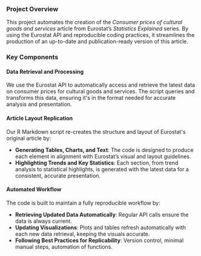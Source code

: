 ### Project Overview

This project automates the creation of the *Consumer prices of cultural goods and services* article from Eurostat’s *Statistics Explained* series. By using the Eurostat API and reproducible coding practices, it streamlines the production of an up-to-date and publication-ready version of this article.

### Key Components

#### Data Retrieval and Processing
We use the Eurostat API to automatically access and retrieve the latest data on consumer prices for cultural goods and services. The script queries and transforms this data, ensuring it's in the format needed for accurate analysis and presentation.

#### Article Layout Replication
Our R Markdown script re-creates the structure and layout of Eurostat's original article by:
   - **Generating Tables, Charts, and Text**: The code is designed to produce each element in alignment with Eurostat’s visual and layout guidelines.
   - **Highlighting Trends and Key Statistics**: Each section, from trend analysis to statistical highlights, is generated with the latest data for a consistent, accurate presentation.

#### Automated Workflow
The code is built to maintain a fully reproducible workflow by:
   - **Retrieving Updated Data Automatically**: Regular API calls ensure the data is always current.
   - **Updating Visualizations**: Plots and tables refresh automatically with each new data retrieval, keeping the visuals accurate.
   - **Following Best Practices for Replicability**: Version control, minimal manual steps, automation of functions.

